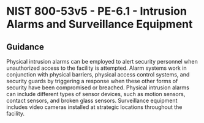 # NIST 800-53v5 - PE-6.1 - Intrusion Alarms and Surveillance Equipment
## Guidance
Physical intrusion alarms can be employed to alert security personnel when unauthorized access to the facility is attempted. Alarm systems work in conjunction with physical barriers, physical access control systems, and security guards by triggering a response when these other forms of security have been compromised or breached. Physical intrusion alarms can include different types of sensor devices, such as motion sensors, contact sensors, and broken glass sensors. Surveillance equipment includes video cameras installed at strategic locations throughout the facility.